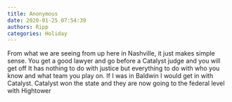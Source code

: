 ```yaml
---
title: Anonymous
date: 2020-01-25 07:54:39
authors: Ripp
categories: Holiday
---
```


 From what we are seeing from up here in Nashville,  it just makes simple sense.   You get a good lawyer and go before a Catalyst judge and you will get off
It has nothing to do with justice but everything to do with who you know and what team you play on.   If I was in Baldwin I would get in with Catalyst.   Catalyst won the state and they are now going to the federal level with Hightower